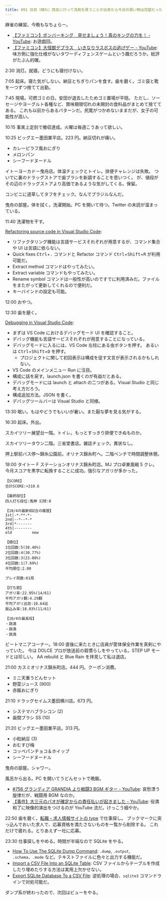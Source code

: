 ```yaml
---
title: 891 日目（晴れ）西友に行って洗剤を買うことが出来たら今日の買い物は完璧だった
---
```


麻雀の練習。今晩もなちょらー。

* [【ファミコン】ボンバーキング　見せましょう！真のキングの力を！ - YouTube](https://www.youtube.com/watch?v=ZcVlrWS7Kg8):
  お遊戯回。
* [【ファミコン】大怪獣デブラス　いきなりラスボスの逃げゲー - YouTube](https://www.youtube.com/watch?v=xJO5AY5uGIs):
  味方側に強化仕様がないタワーディフェンスゲームという趣だろうか。総評がたぶん的確。

2:30 消灯。就寝。どうにも寝付けない。

7:05 起床。寝た気がしない。納豆とちぎりパンを食す。歯を磨く。ゴミ袋と靴を一つずつ捨てて出勤。

7:45 現場。可燃ゴミの日。安田が退去したためゴミ置場が平穏。
ただし、ソーセージやヨーグルト各種など、賞味期限切れの未開封の食料品がまとめて捨ててある。
これも以前からあるパターンだ。尻尾がつかめないままだが、女子の可能性が高い。

10:15 事実上定刻で撤収達成。火曜は毎週こうあって欲しい。

10:25 ビッグエー墨田業平店。223 円。納豆切れが痛い。

* カレーピラフ風おにぎり
* メロンパン
* シーフードヌードル

イトーヨーカドー曳舟店。体温チェックとトイレ。排便チャレンジは失敗。
ついでに裏のドラッグストアで歯ブラシを新調することを思いつく。
が、値段がその辺のドラッグストアより高価であるような気がしてくる。保留。

コンビニに道草してタフをチェック。なんでブラジルなんだ。

曳舟の部屋。体を拭く。洗濯開始。PC を開いて待つ。Twitter の未読が溜まっている。

11:40 洗濯物を干す。

[Refactoring source code in Visual Studio Code](https://code.visualstudio.com/docs/editor/refactoring):

* リファクタリング機能は言語サービスそれぞれが用意するが、コマンド集合や UI は言語に依らない。
* Quick fixes <kbd>Ctrl</kbd>+<kbd>.</kbd> コマンドと Refactor コマンド <kbd>Ctrl</kbd>+<kbd>Shift</kbd>+<kbd>R</kbd> が利用可能だ。
* Extract method コマンドはやってみたい。
* Extract variable コマンドもやってみたい。
* Rename symbol コマンドは一般性が高いのですでに利用済みだ。ファイルをまたがって更新してくれるので便利だ。
* キーバインドの設定も可能。

12:00 おやつ。

12:30 歯を磨く。

[Debugging in Visual Studio Code](https://code.visualstudio.com/docs/editor/debugging):

* まずは VS Code におけるデバッグモード UI を確認すること。
* デバッグ機能も言語サービスそれぞれが用意することになっている。
* デバッグモードに入るには、VS Code 左柱にある虫ボタンを押す。
  あるいは <kbd>Ctrl</kbd>+<kbd>Shift</kbd>+<kbd>D</kbd> を押す。
  * プロジェクトに関して初回表示は構成を促す文言が表示されるかもしれない。
* VS Code のメインメニュー Run に注目。
* 構成に話を戻す。launch.json を書くのが有益だとある。
* デバッグモードには launch と attach の二つがある。Visual Studio と同じ考え方だろう。
* 構成追加方法。JSON を書く。
* デバッグツールバーは Visual Studio と同様。

13:30 眠い。もはやどうでもいいが暑い。また厭な夢を見る気がする。

16:30 起床。外出。

スカイツリー展望台一階。トイレ。もっとすっきり排便できぬものか。

スカイツリータウン二階。三省堂書店。雑誌チェック。異状なし。

押上駅前バス停～錦糸公園前。オリナス錦糸町へ。二階ベンチで時間調整休憩。

18:00 タイトー F ステーションオリナス錦糸町店。MJ プロ卓東風戦 5 クレ。
今月スコアを黒字に転換することに成功。強引なアガリが多かった。

```text
【SCORE】
合計SCORE:+210.6

【最終段位】
四人打ち段位:鬼神 幻球:8

【10/4の最新8試合の履歴】
1st|-*-**-*-
2nd|--*--*-*
3rd|*-------
4th|--------
old         new

【順位】
1位回数:5(38.46%)
2位回数:4(30.77%)
3位回数:3(23.08%)
4位回数:1(7.69%)
平均順位:2.00

プレイ局数:61局

【打ち筋】
アガリ率:22.95%(14/61)
平均アガリ翻:4.29翻
平均アガリ巡目:10.64巡
振込み率:18.03%(11/61)

【10/4の最高役】
・跳満
・跳満
・跳満
```

ビートマニアコーナー。18:00 直後に来たときに店員が筐体保全作業を真剣にやっていた。
今は DOLCE プロが放送前の肩慣らしをやっている。STEP UP モードとは珍しい。
AA rebuild と Blue Rain を拝見して私は退店。

21:00 カスミオリナス錦糸町店。444 円。クーポン消費。

* ミニ天重うどんセット
* 野菜ジュース (900)
* 赤飯おにぎり

21:10 ドラッグセイムス墨田横川店。673 円。

* システマハブラシコン (2)
* 歯間ブラシ SS (10)

21:20 ビッグエー墨田業平店。313 円。

* 小粒納豆 (3)
* おむすび梅
* コッペパンチョコ＆ホイップ
* シーフードヌードル

曳舟の部屋。シャワー。

風呂から出る。PC を開いてうどんセットで晩飯。

* [&#x23;756 グランディア GRANDIA より戦闘3 BGM ギター - YouTube](https://www.youtube.com/watch?v=G0U-Y-awtMY):
  哀愁漂う旋律だが、戦闘用 BGM なのか。
* [【事件】大三元のパオが確定からの責任払いが起きました - YouTube](https://www.youtube.com/watch?v=UfhsEaiSVYE):
  役満和了に映像的演出をつけるのが YouTube 流だ。けっこう細やか。

22:50 歯を磨く。[転職・求人情報サイトの type](https://type.jp/) で仕事探し。
ブックマークに突っ込んでおいた求人で、応募資格を満たさないものを一覧から削除する。
これだけで疲れる。とりあえず一社に応募。

23:30 仕事探しをやめる。時間が半端なので SQLite をやる。

* [How To Use The SQLite Dump Command](https://www.sqlitetutorial.net/sqlite-dump/):
  `.dump`, `.output`, `.schema`、`.mode` など。テキストファイルに色々と出力する機能だ。
* [Import a CSV File Into an SQLite Table](https://www.sqlitetutorial.net/sqlite-import-csv/):
  CSV ファイルからテーブルを作成したり埋めたりする方法は実用上欠かせない。
* [Export SQLite Database To a CSV File](https://www.sqlitetutorial.net/sqlite-export-csv/):
  逆処理の場合、`sqlite3` コマンドラインで対処可能だ。

ダンプ系が終わったので、次回はビューをやる。
